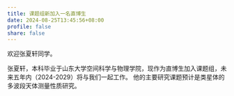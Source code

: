 ```yaml
---
title: 课题组新加入一名直博生
date: 2024-08-25T13:45:56+08:00
profile: false
share: false
---
```


欢迎张夏轩同学。

<!--more-->

张夏轩，本科毕业于山东大学空间科学与物理学院，现作为直博生加入课题组，未来五年内（2024-2029）将与我们一起工作。
他的主要研究课题预计是类星体的多波段天体测量性质研究。
